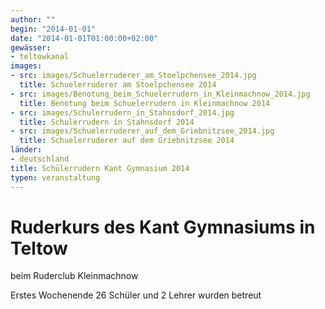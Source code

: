 ```yaml
---
author: ""
begin: "2014-01-01"
date: "2014-01-01T01:00:00+02:00"
gewässer: 
- teltowkanal
images:
- src: images/Schuelerruderer_am_Stoelpchensee_2014.jpg
  title: Schuelerruderer am Stoelpchensee 2014
- src: images/Benotung_beim_Schuelerrudern_in_Kleinmachnow_2014.jpg
  title: Benotung beim Schuelerrudern in Kleinmachnow 2014
- src: images/Schulerrudern_in_Stahnsdorf_2014.jpg
  title: Schulerrudern in Stahnsdorf 2014
- src: images/Schuelerruderer_auf_dem_Griebnitzsee_2014.jpg
  title: Schuelerruderer auf dem Griebnitzsee 2014
länder: 
- deutschland
title: Schülerrudern Kant Gymnasium 2014
typen: veranstaltung
---
```



# Ruderkurs des Kant Gymnasiums in Teltow


beim Ruderclub Kleinmachnow

Erstes Wochenende 26 Schüler und 2 Lehrer wurden betreut
